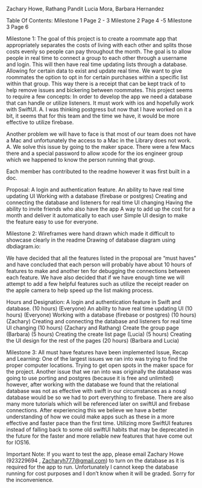 Zachary Howe, Rathang Pandit
Lucia Mora, Barbara Hernandez

Table Of Contents:
Milestone 1 Page 2 - 3
Milestone 2 Page 4 -5
Milestone 3 Page 6



Milestone 1:
	The goal of this project is to create a roommate app that appropriately separates the costs of living with each other and splits those costs evenly so people can pay throughout the month. The goal is to allow people in real time to connect a group to each other through a username and login. This will then have real time updating lists through a database. Allowing for certain data to exist and update real time. We want to give roommates the option to opt in for certain purchases within a specific list within that group. This way there is a receipt that can be kept track of to help remove issues and bickering between roommates. 
	This project seems to require a few concepts:
In order to develop the app we need a database that can handle or utilize listeners. It must work with ios and hopefully work with SwiftUI.
	A. I was thinking postgress but now that I have worked on it a bit, it seems that for this team and the time we have, it would be more effective to utilize firebase.


Another problem we will have to face is that most of our team does not have a Mac and unfortunately the access to a Mac in the Library does not work.
	A. We solve this issue by going to the maker space. There were a few Macs there and a special password to allow xcode for the ios engineer group which we happened to know the person running that group.

Each member has contributed to the readme however it was first built in a doc.

Proposal:
A login and authentication feature.
An ability to have real time updating UI
Working with a database (firebase or postgres) 
Creating and connecting the database and listeners for real time UI changing
Having the ability to invite friends who also have the app
A way to add up the cost for a month and deliver it automatically to each user
Simple UI design to make the feature easy to use for everyone.




Milestone 2:
Wireframes were hand drawn which made it difficult to showcase clearly in the readme
Drawing of database diagram using dbdiagram.io:
	

We have decided that all the features listed in the proposal are “must haves” and have concluded that each person will probably have about 10 hours of features to make and another ten for debugging the connections between each feature. We have also decided that if we have enough time we will attempt to add a few helpful features such as utilize the receipt reader on the apple camera to help speed up the list making process.


Hours and Designation:
A login and authentication feature in Swift and database. (10 hours) (Everyone) 
An ability to have real time updating UI (10 hours) (Everyone)
Working with a database (firebase or postgres) (10 hours) (Zachary)
Creating and connecting the database and listeners for real time UI changing (10 hours) (Zachary and Rathang)
Create the group page (Barbara) (5 hours)
Creating the create list page (Lucia) (5 hours)
Creating the UI design for the rest of the pages (20 hours) (Barbara and Lucia)




Milestone 3:
All must have features have been implemented
	Issue, Recap and Learning:
One of the largest issues we ran into was trying to find the proper computer locations. Trying to get open spots in the maker space for the project.
Another issue that we ran into was originally the database was going to use porting and postgres (because it is free and unlimited) however, after working with the database we found that the relational database was not as effective with swift in our circumstances as a nosql database would be so we had to port everything to firebase. There are also many more tutorials which will be referenced later on swiftUI and firebase connections.
After experiencing this we believe we have a better understanding of how we could make apps such as these in a more effective and faster pace than the first time. Utilizing more SwiftUI features instead of falling back to some old swiftUI habits that may be deprecated in the future for the faster and more reliable new features that have come out for IOS16.

Important Note: If you want to test the app, please email Zachary Howe (923229694 , Zacharyh777@gmail.com) to turn on the database as it is required for the app to run. Unfortunately I cannot keep the database running for cost purposes and I don’t know when it will be graded. Sorry for the inconvenience.
